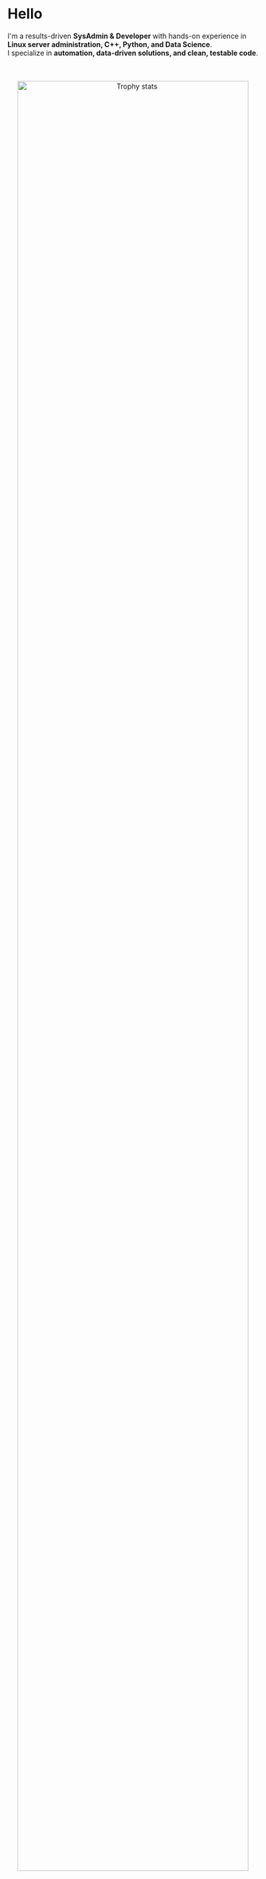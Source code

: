 # Hello 

I'm a results-driven **SysAdmin & Developer** with hands-on experience in **Linux server administration, C++, Python, and Data Science**.  
I specialize in **automation, data-driven solutions, and clean, testable code**.  

<br>
<br> 
<div align="center">
<a href="https://github.com/Burhan077?tab=achievements">
<img src="https://github-profile-trophy.vercel.app/?username=Burhan077&theme=onestar&no-frame=true&column=6&row=1" width="96%" alt="Trophy stats"/>
</a>
</div>

## Languages 

<p align="center">
  <img src="https://camo.githubusercontent.com/96faf5012842254d6aca885a147bb4c278fc704144cef227635ce51ebec5a8f9/68747470733a2f2f6769746875622d726561646d652d73746174732e76657263656c2e6170702f6170692f746f702d6c616e67732f3f757365726e616d653d42757268616e303737266c61796f75743d636f6d70616374267468656d653d6c726564" alt="Languages Used" />
</p>

<br>
<div align="center">
<a href="https://github.com/Burhan077">
<img src="https://github-readme-activity-graph.vercel.app/graph?username=Burhan077&theme=react-dark&hide_border=true&custom_title=Contribution%20Graph" width="96%" alt="Activity graph"/>
</a>
</div>

<div align="center">
<a href="https://github.com/Burhan077?tab=repositories">
<img src="https://github-readme-stats-one-bice.vercel.app/api?username=Burhan077&theme=gotham&show_icons=true&count_private=true&hide_border=true" width="48%" alt="GitHub stats"/>
</a>
<a href="https://github.com/Burhan077">
<img src="https://github-readme-streak-stats.herokuapp.com?user=Burhan077&theme=gotham&hide_border=true" width="48%" alt="GitHub streak"/>
</a>
</div>

---

## 🧰 Tech Stack  

<details>
<summary>🖥️ <strong>Languages</strong></summary>

- **Python**, **C++**, **Shell (sh/dash)**  
- **Vimscript**, some **Lua**  
- Currently exploring **Java**  

</details>

<details>
<summary>📊 <strong>Data Science</strong></summary>

- **Libraries**: Pandas, Numpy, Seaborn, Matplotlib  
- **Tools**: Jupyter, Streamlit  
- **Skills**: Data cleaning, visualization, simple predictive models  

</details>

<details>
<summary>⚙️ <strong>System Administration</strong></summary>

- Linux server administration (Ubuntu, Archlinux)  
- Shell scripting for automation  
- Deployment & monitoring  

</details>

---

